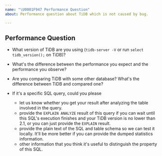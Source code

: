 ```yaml
---
name: "\U0001F947 Performance Question"
about: Performance question about TiDB which is not caused by bug.

---
```


## Performance Question

- What version of TiDB are you using (`tidb-server -V` or run `select tidb_version();` on TiDB)?

- What's the difference between the performance you expect and the performance you observe?

- Are you comparing TiDB with some other database? What's the difference between TiDB and compared one?

- If it's a specific SQL query, could you please
    - let us know whether you get your result after analyzing the table involved in the query.
    - provide the `EXPLAIN ANALYZE` result of this query if you can wait until this SQL's execution finishes and your TiDB version is no lower than 2.1, or you can just provide the `EXPLAIN` result.
    - provide the plain text of the SQL and table schema so we can test it locally. It'll be more better if you can provide the dumped statistics information.
    - other information that you think it's useful to distinguish the property of this SQL.
